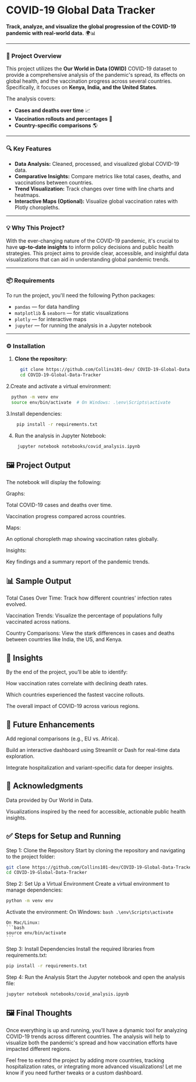 # COVID-19 Global Data Tracker

**Track, analyze, and visualize the global progression of the COVID-19 pandemic with real-world data.** 🌍📊

---

### 🚀 Project Overview

This project utilizes the **Our World in Data (OWID)** COVID-19 dataset to provide a comprehensive analysis of the pandemic's spread, its effects on global health, and the vaccination progress across several countries. Specifically, it focuses on **Kenya, India, and the United States**.

The analysis covers:
- **Cases and deaths over time** 📈
- **Vaccination rollouts and percentages** 💉
- **Country-specific comparisons** 🌎

---

### 🔍 Key Features

- **Data Analysis:** Cleaned, processed, and visualized global COVID-19 data.
- **Comparative Insights:** Compare metrics like total cases, deaths, and vaccinations between countries.
- **Trend Visualization:** Track changes over time with line charts and heatmaps.
- **Interactive Maps (Optional):** Visualize global vaccination rates with Plotly choropleths.

---

### 💡 Why This Project?

With the ever-changing nature of the COVID-19 pandemic, it's crucial to have **up-to-date insights** to inform policy decisions and public health strategies. This project aims to provide clear, accessible, and insightful data visualizations that can aid in understanding global pandemic trends.

---

### 📦 Requirements

To run the project, you'll need the following Python packages:

- `pandas` — for data handling
- `matplotlib` & `seaborn` — for static visualizations
- `plotly` — for interactive maps
- `jupyter` — for running the analysis in a Jupyter notebook

---

### ⚙️ Installation

1. **Clone the repository:**
   ```bash
     git clone https://github.com/Collins101-dev/ COVID-19-Global-Data-Tracker.git
     cd COVID-19-Global-Data-Tracker
   ```

2.Create and activate a virtual environment:
  ```bash
    python -m venv env
    source env/bin/activate  # On Windows: .\env\Scripts\activate
  ```

3.Install dependencies:
```bash
    pip install -r requirements.txt
```
4. Run the analysis in Jupyter Notebook:
   ```bash
    jupyter notebook notebooks/covid_analysis.ipynb
   ```

## 🖼️ Project Output

The notebook will display the following:

Graphs:

Total COVID-19 cases and deaths over time.

Vaccination progress compared across countries.

Maps:

An optional choropleth map showing vaccination rates globally.

Insights:

Key findings and a summary report of the pandemic trends.

## 📊 Sample Output
Total Cases Over Time: Track how different countries' infection rates evolved.

Vaccination Trends: Visualize the percentage of populations fully vaccinated across nations.

Country Comparisons: View the stark differences in cases and deaths between countries like India, the US, and Kenya.

## 📄 Insights
By the end of the project, you’ll be able to identify:

How vaccination rates correlate with declining death rates.

Which countries experienced the fastest vaccine rollouts.

The overall impact of COVID-19 across various regions.

## 🤖 Future Enhancements
Add regional comparisons (e.g., EU vs. Africa).

Build an interactive dashboard using Streamlit or Dash for real-time data exploration.

Integrate hospitalization and variant-specific data for deeper insights.

## 🌱 Acknowledgments
Data provided by Our World in Data.

Visualizations inspired by the need for accessible, actionable public health insights.

## ✅ Steps for Setup and Running

Step 1: Clone the Repository
Start by cloning the repository and navigating to the project folder:

```bash
git clone https://github.com/Collins101-dev/COVID-19-Global-Data-Tracker.git
cd COVID-19-Global-Data-Tracker
```

Step 2: Set Up a Virtual Environment
Create a virtual environment to manage dependencies:

```bash
python -m venv env
```
Activate the environment:
    On Windows:
    ```bash
    .\env\Scripts\activate
    ```

    On Mac/Linux:
    ```bash
    source env/bin/activate
    ```

Step 3: Install Dependencies
Install the required libraries from requirements.txt:
```bash
pip install -r requirements.txt
```
Step 4: Run the Analysis
Start the Jupyter notebook and open the analysis file:
```bash
jupyter notebook notebooks/covid_analysis.ipynb
```

## 🖼️ Final Thoughts
Once everything is up and running, you’ll have a dynamic tool for analyzing COVID-19 trends across different countries. The analysis will help to visualize both the pandemic's spread and how vaccination efforts have impacted different regions.

Feel free to extend the project by adding more countries, tracking hospitalization rates, or integrating more advanced visualizations! Let me know if you need further tweaks or a custom dashboard.
